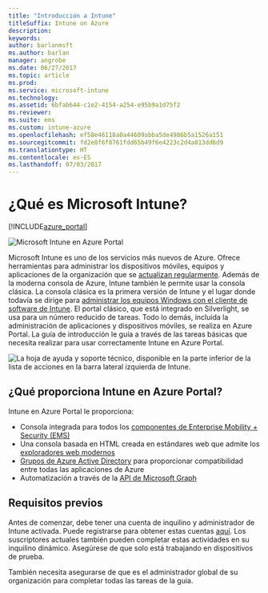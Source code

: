 ```yaml
---
title: "Introducción a Intune"
titleSuffix: Intune on Azure
description: 
keywords: 
author: barlanmsft
ms.author: barlan
manager: angrobe
ms.date: 06/27/2017
ms.topic: article
ms.prod: 
ms.service: microsoft-intune
ms.technology: 
ms.assetid: 6bfab644-c1e2-4154-a254-e95b9a1d75f2
ms.reviewer: 
ms.suite: ems
ms.custom: intune-azure
ms.openlocfilehash: ef58e46118a0a44609abba5de4986b5a1526a151
ms.sourcegitcommit: fd2e8f6f8761fdd65b49f6e4223c2d4a013dd6d9
ms.translationtype: HT
ms.contentlocale: es-ES
ms.lasthandoff: 07/03/2017
---
```

# <a name="what-is-microsoft-intune"></a>¿Qué es Microsoft Intune?

[!INCLUDE[azure_portal](./includes/azure_portal.md)]

![Microsoft Intune en Azure Portal](./media/generic-intune-azure.png)

Microsoft Intune es uno de los servicios más nuevos de Azure. Ofrece herramientas para administrar los dispositivos móviles, equipos y aplicaciones de la organización que se [actualizan regularmente](whats-new.md). Además de la moderna consola de Azure, Intune también le permite usar la consola clásica. La consola clásica es la primera versión de Intune y el lugar donde todavía se dirige para [administrar los equipos Windows con el cliente de software de Intune](/intune-classic/deploy-use/pc-management-comparison.md). El portal clásico, que está integrado en Silverlight, se usa para un número reducido de tareas. Todo lo demás, incluida la administración de aplicaciones y dispositivos móviles, se realiza en Azure Portal. La guía de introducción le guía a través de las tareas básicas que necesita realizar para usar correctamente Intune en Azure Portal.

![La hoja de ayuda y soporte técnico, disponible en la parte inferior de la lista de acciones en la barra lateral izquierda de Intune.](./media/intune-azure-help-support-closeup.png)

## <a name="what-does-intune-in-the-azure-portal-provide"></a>¿Qué proporciona Intune en Azure Portal?

Intune en Azure Portal le proporciona:

* Consola integrada para todos los [componentes de Enterprise Mobility + Security (EMS)](https://docs.microsoft.com/enterprise-mobility-security)
* Una consola basada en HTML creada en estándares web que admite los [exploradores web modernos](supported-devices-browsers.md)
* [Grupos de Azure Active Directory](groups-get-started.md) para proporcionar compatibilidad entre todas las aplicaciones de Azure
* Automatización a través de la [API de Microsoft Graph](intune-graph-apis.md)

## <a name="prerequisites"></a>Requisitos previos

Antes de comenzar, debe tener una cuenta de inquilino y administrador de Intune activada. Puede registrarse para obtener estas cuentas [aquí](https://portal.office.com/Signup/Signup.aspx?OfferId=40BE278A-DFD1-470a-9EF7-9F2596EA7FF9&dl=INTUNE_A&ali=1#0%20). Los suscriptores actuales también pueden completar estas actividades en su inquilino dinámico. Asegúrese de que solo está trabajando en dispositivos de prueba.

También necesita asegurarse de que es el administrador global de su organización para completar todas las tareas de la guía.
